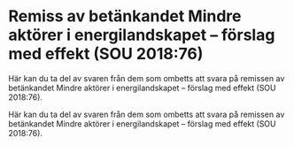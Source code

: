# Remiss av betänkandet Mindre aktörer i energilandskapet – förslag med effekt (SOU 2018:76)

Här kan du ta del av svaren från dem som ombetts att svara på remissen av betänkandet Mindre aktörer i energilandskapet – förslag med effekt (SOU 2018:76).

Här kan du ta del av svaren från dem som ombetts att svara på remissen av betänkandet Mindre aktörer i energilandskapet – förslag med effekt (SOU 2018:76).
